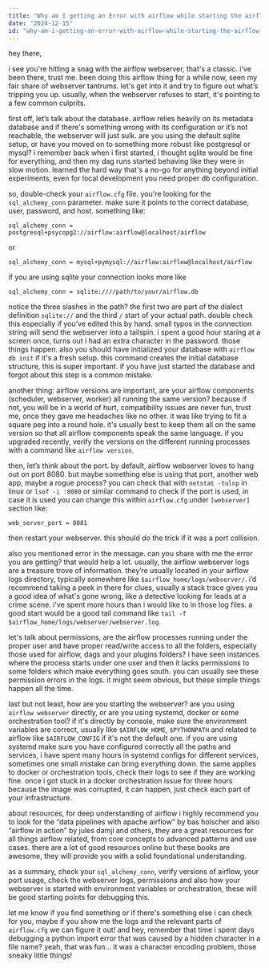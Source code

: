 ```yaml
---
title: "Why am I getting an Error with airflow while starting the airflow webserver?"
date: "2024-12-15"
id: "why-am-i-getting-an-error-with-airflow-while-starting-the-airflow-webserver"
---
```


hey there,

i see you're hitting a snag with the airflow webserver, that's a classic. i've been there, trust me. been doing this airflow thing for a while now, seen my fair share of webserver tantrums. let's get into it and try to figure out what’s tripping you up. usually, when the webserver refuses to start, it's pointing to a few common culprits.

first off, let’s talk about the database. airflow relies heavily on its metadata database and if there's something wrong with its configuration or it’s not reachable, the webserver will just sulk. are you using the default sqlite setup, or have you moved on to something more robust like postgresql or mysql? i remember back when i first started, i thought sqlite would be fine for everything, and then my dag runs started behaving like they were in slow motion. learned the hard way that's a no-go for anything beyond initial experiments, even for local development you need proper db configuration.

so, double-check your `airflow.cfg` file. you're looking for the `sql_alchemy_conn` parameter. make sure it points to the correct database, user, password, and host. something like:

```
sql_alchemy_conn = postgresql+psycopg2://airflow:airflow@localhost/airflow
```

or

```
sql_alchemy_conn = mysql+pymysql://airflow:airflow@localhost/airflow
```

if you are using sqlite your connection looks more like

```
sql_alchemy_conn = sqlite:////path/to/your/airflow.db
```

notice the three slashes in the path? the first two are part of the dialect definition `sqlite://` and the third `/` start of your actual path. double check this especially if you’ve edited this by hand. small typos in the connection string will send the webserver into a tailspin. i spent a good hour staring at a screen once, turns out i had an extra character in the password. those things happen. also you should have initialized your database with `airflow db init` if it's a fresh setup. this command creates the initial database structure, this is super important. if you have just started the database and forgot about this step is a common mistake.

another thing: airflow versions are important, are your airflow components (scheduler, webserver, worker) all running the same version? because if not, you will be in a world of hurt, compatibility issues are never fun, trust me, once they gave me headaches like no other. it was like trying to fit a square peg into a round hole. it's usually best to keep them all on the same version so that all airflow components speak the same language. if you upgraded recently, verify the versions on the different running processes with a command like `airflow version`.

then, let’s think about the port. by default, airflow webserver loves to hang out on port 8080. but maybe something else is using that port, another web app, maybe a rogue process? you can check that with `netstat -tulnp` in linux or `lsof -i :8080` or similar command to check if the port is used, in case it is used you can change this within `airflow.cfg` under `[webserver]` section like:

```
web_server_port = 8081
```

then restart your webserver. this should do the trick if it was a port collision.

also you mentioned error in the message. can you share with me the error you are getting? that would help a lot. usually, the airflow webserver logs are a treasure trove of information. they’re usually located in your airflow logs directory, typically somewhere like `$airflow_home/logs/webserver/`. i’d recommend taking a peek in there for clues, usually a stack trace gives you a good idea of what's gone wrong, like a detective looking for leads at a crime scene. i've spent more hours than i would like to in those log files. a good start would be a good tail command like `tail -f $airflow_home/logs/webserver/webserver.log`.

let's talk about permissions, are the airflow processes running under the proper user and have proper read/write access to all the folders, especially those used for airflow, dags and your plugins folders? i have seen instances where the process starts under one user and then it lacks permissions to some folders which make everything goes south. you can usually see these permission errors in the logs. it might seem obvious, but these simple things happen all the time.

last but not least, how are you starting the webserver? are you using `airflow webserver` directly, or are you using systemd, docker or some orchestration tool? if it's directly by console, make sure the environment variables are correct, usually like `$AIRFLOW_HOME`, `$PYTHONPATH` and related to airflow like `$AIRFLOW_CONFIG` if it's not the default one. if you are using systemd make sure you have configured correctly all the paths and services, i have spent many hours in systemd configs for different services, sometimes one small mistake can bring everything down. the same applies to docker or orchestration tools, check their logs to see if they are working fine. once i got stuck in a docker orchestration issue for three hours because the image was corrupted, it can happen, just check each part of your infrastructure.

about resources, for deep understanding of airflow i highly recommend you to look for the “data pipelines with apache airflow” by bas holscher and also “airflow in action” by jules damji and others, they are a great resources for all things airflow related, from core concepts to advanced patterns and use cases. there are a lot of good resources online but these books are awesome, they will provide you with a solid foundational understanding.

as a summary, check your `sql_alchemy_conn`, verify versions of airflow, your port usage, check the webserver logs, permissions and also how your webserver is started with environment variables or orchestration, these will be good starting points for debugging this.

let me know if you find something or if there's something else i can check for you, maybe if you show me the logs and the relevant parts of `airflow.cfg` we can figure it out!
and hey, remember that time i spent days debugging a python import error that was caused by a hidden character in a file name? yeah, that was fun... it was a character encoding problem, those sneaky little things!
